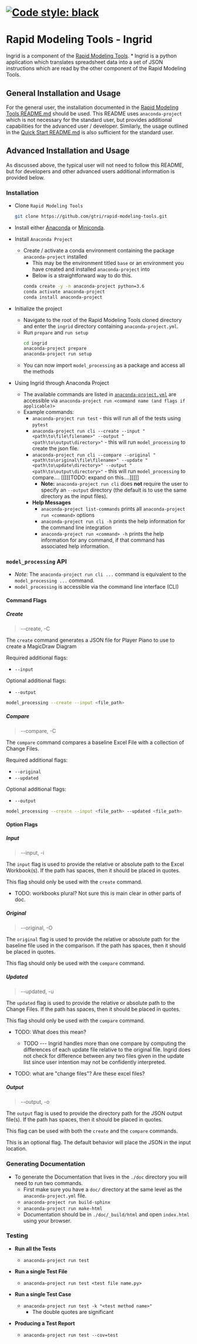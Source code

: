 [![Code style: black](https://img.shields.io/badge/code%20style-black-000000.svg)](https://github.com/python/black)
=======
# Rapid Modeling Tools - Ingrid

Ingrid is a component of the [Rapid Modeling Tools](https://github.com/gtri/rapid-modeling-tools). * Ingrid is a python application which translates spreadsheet data into a set of JSON instructions which are read by the other component of the Rapid Modeling Tools. 

## General Installation and Usage

For the general user, the installation documented in the [Rapid Modeling Tools README.md](../README.md) should be used. This README uses `anaconda-project` which is not necessary for the standard user, but provides additional capabilities for the advanced user / developer. Similarly, the usage outlined in the [Quick Start README.md](../ingrid-quick-start/README.md) is also sufficient for the standard user. 

## Advanced Installation and Usage

As discussed above, the typical user will not need to follow this README, but for developers and other advanced users additional information is provided below. 

### Installation

- Clone `Rapid Modeling Tools`
  ```bash
  git clone https://github.com/gtri/rapid-modeling-tools.git
  ```

- Install either [Anaconda](https://www.anaconda.com/distribution/ "Anaconda Download Page") or [Miniconda](https://docs.conda.io/en/latest/miniconda.html "Miniconda Download Page").
- Install `Anaconda Project`
  - Create / activate a conda environment containing the package `anaconda-project` installed
    * This may be the environment titled `base` or an environment you have created and installed `anaconda-project` into
    * Below is a straightforward way to do this.
    ```bash
    conda create -y -n anaconda-project python=3.6
    conda activate anaconda-project
    conda install anaconda-project
    ```
- Initialize the project
  - Navigate to the root of the Rapid Modeling Tools cloned directory and enter the `ingrid` directory containing `anaconda-project.yml`.
  - Run `prepare` and `run setup`
    ```bash
    cd ingrid
    anaconda-project prepare
    anaconda-project run setup
    ```    
  - You can now import `model_processing` as a package and access all the methods
- Using Ingrid through Anaconda Project     
    - The available commands are listed in [`anaconda-project.yml`](anaconda-project.yml) are accessible via `anaconda-project run <command name (and flags if applicable)>`
    - Example commands:
        - `anaconda-project run test` - this will run all of the tests using `pytest`
        - `anaconda-project run cli --create --input "<path\to\file\filename>" --output "<path\to\output\directory>"` - this will run `model_processing` to create the json file.
        - `anaconda-project run cli --compare --original "<path\to\original\file\filename>" --update "<path\to\update\directory>" --output "<path\to\output\directory>"` - this will run `model_processing` to compare.... [[[[[TODO: expand on this....]]]]]
          - **Note:** `anaconda-project run cli` does **not** require the user to specify an `--output` directory (the default is to use the same directory as the input files).
        * **Help Messages**
            * `anaconda-project list-commands` prints all `anaconda-project run <command>` options
            * `anaconda-project run cli -h` prints the help information for the command line integration
            * `anaconda-project run <command> -h` prints the help information for any command, if that command has associated help information.

### `model_processing` API 

- _Note:_ The `anaconda-project run cli ...` command is equivalent to the `model_processing ...` command.
- `model_processing` is accessible via the command line interface (CLI)

#### Command Flags

##### Create

> --create, -C

The `create` command generates a JSON file for Player Piano to use to create a MagicDraw Diagram

Required additional flags: 
- `--input`

Optional additional flags:
- `--output` 

```bash
model_processing --create --input <file_path>
```

##### Compare

> --compare, -C
    
The `compare` command compares a baseline Excel File with a collection of Change Files.

Required additional flags: 
- `--original`
- `--updated`

Optional additional flags:
- `--output` 

```bash
model_processing --create --input <file_path> --updated <file_path>
```
    
#### Option Flags

##### Input

> --input, -i

The `input` flag is used to provide the relative or absolute path to the Excel Workbook(s). If the path has spaces, then it should be placed in quotes.

This flag should only be used with the `create` command.

* TODO: workbooks plural? Not sure this is main clear in other parts of doc.  

##### Original

> --original, -O

The `original` flag is used to provide the relative or absolute path for the baseline file used in the comparison. If the path has spaces, then it should be placed in quotes. 

This flag should only be used with the `compare` command. 

##### Updated

> --updated, -u

The `updated` flag is used to provide the relative or absolute path to the Change Files. If the path has spaces, then it should be placed in quotes.

This flag should only be used with the `compare` command.

- TODO: What does this mean?
  - TODO --- Ingrid handles more than one compare by computing the differences of each update file relative to the original file. Ingrid does not check for difference between any two files given in the update list since user intention may not be confidently interpreted.

- TODO: what are "change files"? Are these excel files? 


##### Output

> --output, -o

The `output` flag is used to provide the directory path for the JSON output file(s). If the path has spaces, then it should be placed in quotes.

This flag can be used with both the `create` and the `compare` commands. 

This is an optional flag. The default behavior will place the JSON in the input location.


### Generating Documentation

* To generate the Documentation that lives in the `./doc` directory you will
need to run two commands.
    * First make sure you have a `doc/` directory at the same level as the
    `anaconda-project.yml` file.
    * `anaconda-project run build-sphinx`
    * `anaconda-project run make-html`
    * Documentation should be in `./doc/_build/html` and open
    `index.html` using your browser.

### Testing

* **Run all the Tests**
    * `anaconda-project run test`

* **Run a single Test File**
    * `anaconda-project run test <test file name.py>`

* **Run a single Test Case**
    * `anaconda-project run test -k "<test method name>"`
        * The double quotes are significant

* **Producing a Test Report**
    * `anaconda-project run test --cov=test`

